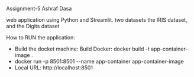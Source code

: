 
Assignment-5
Ashraf Dasa

web application using Python and Streamlit. two datasets the IRIS dataset, and the Digits dataset

 
How to RUN the application: 
- Build the docket machine: Build Docker: docker build -t app-container-image .
- docker run -p 8501:8501 --name app-container app-container-image
- Local URL: http://localhost:8501


 
